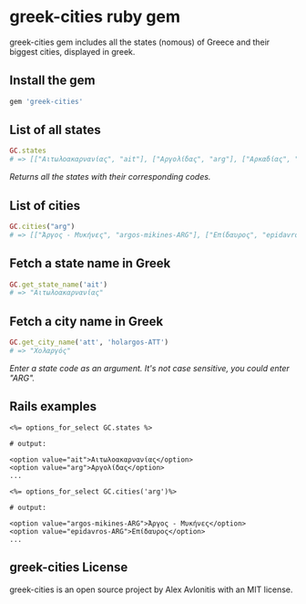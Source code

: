 # greek-cities ruby gem
greek-cities gem includes all the states (nomous) of Greece and their biggest cities, displayed in greek.

## Install the gem
```ruby
gem 'greek-cities'
```

## List of all states
```ruby
GC.states
# => [["Αιτωλοακαρνανίας", "ait"], ["Αργολίδας", "arg"], ["Αρκαδίας", "ark"]...

```
*Returns all the states with their corresponding codes.*

## List of cities
```ruby
GC.cities("arg")
# => [["Άργος - Μυκήνες", "argos-mikines-ARG"], ["Επίδαυρος", "epidavros-ARG"], ["Κρανίδι", "kranidi-ARG"], ["Ναύπλιο", "nafplio-ARG"]]

```

## Fetch a state name in Greek
```ruby
GC.get_state_name('ait')
# => "Αιτωλοακαρνανίας"
```

## Fetch a city name in Greek
```ruby
GC.get_city_name('att', 'holargos-ATT')
# => "Χολαργός"
```
*Enter a state code as an argument. It's not case sensitive, you could enter "ARG".*

## Rails examples
```
<%= options_for_select GC.states %>

# output:

<option value="ait">Αιτωλοακαρνανίας</option>
<option value="arg">Αργολίδας</option>
...
```
```
<%= options_for_select GC.cities('arg')%>

# output:

<option value="argos-mikines-ARG">Άργος - Μυκήνες</option>
<option value="epidavros-ARG">Επίδαυρος</option>
...
```

## greek-cities License
greek-cities is an open source project by Alex Avlonitis with an MIT license.
